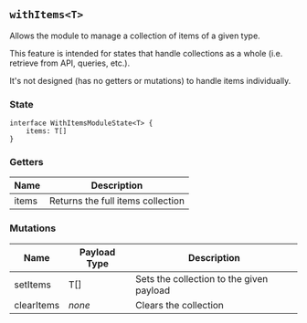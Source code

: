 ## `withItems<T>`

Allows the module to manage a collection of items of a given type.

This feature is intended for states that handle collections as a whole (i.e. retrieve from API, queries, etc.).

It's not designed (has no getters or mutations) to handle items individually.

### State

```
interface WithItemsModuleState<T> {
    items: T[]
}
```

### Getters

| Name  | Description |
| ---   | --- |
| items | Returns the full items collection |

### Mutations

| Name  | Payload Type | Description |
| ---   | --- | --- |
| setItems | T[] | Sets the collection to the given payload |
| clearItems | _none_ | Clears the collection |